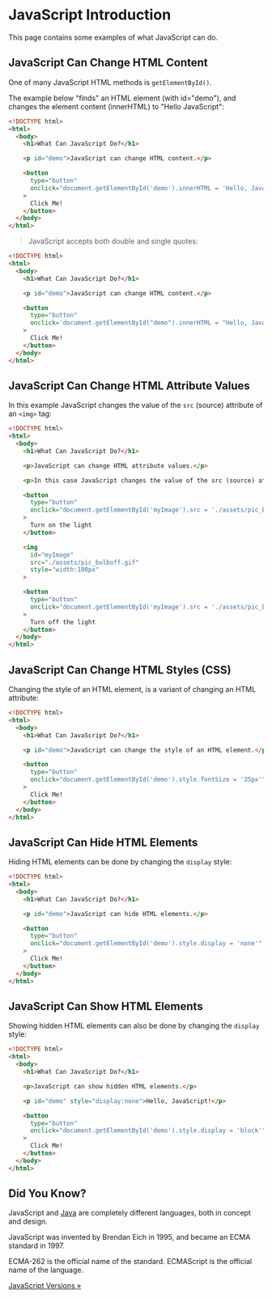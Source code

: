 # JavaScript Introduction

This page contains some examples of what JavaScript can do.

## JavaScript Can Change HTML Content

One of many JavaScript HTML methods is `getElementById()`.

The example below "finds" an HTML element (with id="demo"), and changes the element content (innerHTML) to "Hello JavaScript":

```html
<!DOCTYPE html>
<html>
  <body>
    <h1>What Can JavaScript Do?</h1>

    <p id="demo">JavaScript can change HTML content.</p>

    <button
      type="button"
      onclick="document.getElementById('demo').innerHTML = 'Hello, JavaScript!'"
    >
      Click Me!
    </button>
  </body>
</html>
```

> JavaScript accepts both double and single quotes:

```html
<!DOCTYPE html>
<html>
  <body>
    <h1>What Can JavaScript Do?</h1>

    <p id="demo">JavaScript can change HTML content.</p>

    <button
      type="button"
      onclick='document.getElementById("demo").innerHTML = "Hello, JavaScript!"'
    >
      Click Me!
    </button>
  </body>
</html>
```

## JavaScript Can Change HTML Attribute Values

In this example JavaScript changes the value of the `src` (source) attribute of an `<img>` tag:

```html
<!DOCTYPE html>
<html>
  <body>
    <h1>What Can JavaScript Do?</h1>

    <p>JavaScript can change HTML attribute values.</p>

    <p>In this case JavaScript changes the value of the src (source) attribute of an image</p>

    <button
      type="button"
      onclick="document.getElementById('myImage').src = './assets/pic_bulbon.gif'"
    >
      Turn on the light
    </button>

    <img
      id="myImage"
      src="./assets/pic_bulboff.gif"
      style="width:100px"
    >

    <button
      type="button"
      onclick="document.getElementById('myImage').src = './assets/pic_bulboff.gif'"
    >
      Turn off the light
    </button>
  </body>
</html>
```

## JavaScript Can Change HTML Styles (CSS)

Changing the style of an HTML element, is a variant of changing an HTML attribute:

```html
<!DOCTYPE html>
<html>
  <body>
    <h1>What Can JavaScript Do?</h1>

    <p id="demo">JavaScript can change the style of an HTML element.</p>

    <button
      type="button"
      onclick="document.getElementById('demo').style.fontSize = '35px'"
    >
      Click Me!
    </button>
  </body>
</html>
```

## JavaScript Can Hide HTML Elements

Hiding HTML elements can be done by changing the `display` style:

```html
<!DOCTYPE html>
<html>
  <body>
    <h1>What Can JavaScript Do?</h1>

    <p id="demo">JavaScript can hide HTML elements.</p>

    <button
      type="button"
      onclick="document.getElementById('demo').style.display = 'none'"
    >
      Click Me!
    </button>
  </body>
</html>
```

## JavaScript Can Show HTML Elements

Showing hidden HTML elements can also be done by changing the `display` style:

```html
<!DOCTYPE html>
<html>
  <body>
    <h1>What Can JavaScript Do?</h1>

    <p>JavaScript can show hidden HTML elements.</p>

    <p id="demo" style="display:none">Hello, JavaScript!</p>

    <button
      type="button"
      onclick="document.getElementById('demo').style.display = 'block'"
    >
      Click Me!
    </button>
  </body>
</html>
```

## Did You Know?

JavaScript and [Java](https://www.w3schools.com/java/default.asp) are completely different languages, both in concept and design.

JavaScript was invented by Brendan Eich in 1995, and became an ECMA standard in 1997.

ECMA-262 is the official name of the standard. ECMAScript is the official name of the language. 

[JavaScript Versions »](https://www.w3schools.com/js/js_versions.asp)
